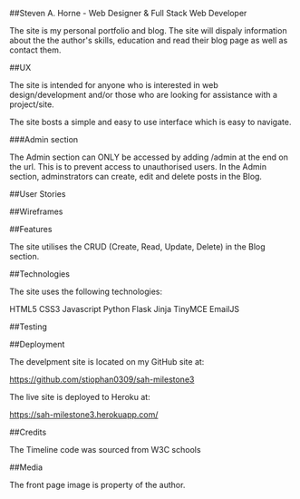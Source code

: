 ##Steven A. Horne - Web Designer & Full Stack Web Developer

The site is my personal portfolio and blog.  The site will dispaly information about the the author's skills, education and read their blog page as well as contact them.

##UX

The site is intended for anyone who is interested in web design/development and/or those who are looking for assistance with a project/site.

The site bosts a simple and easy to use interface which is easy to navigate.

###Admin section

The Admin section can ONLY be accessed by adding /admin at the end on the url.  This is to prevent access to unauthorised users.
In the Admin section, adminstrators can create, edit and delete posts in the Blog.

##User Stories

##Wireframes

##Features

The site utilises the CRUD (Create, Read, Update, Delete) in the Blog section.  

##Technologies

The site uses the following technologies:

HTML5
CSS3
Javascript
Python
Flask
Jinja
TinyMCE
EmailJS

##Testing

##Deployment

The develpment site is located on my GitHub site at:

https://github.com/stiophan0309/sah-milestone3

The live site is deployed to Heroku at:

https://sah-milestone3.herokuapp.com/

##Credits

The Timeline code was sourced from W3C schools



##Media

The front page image is property of the author.